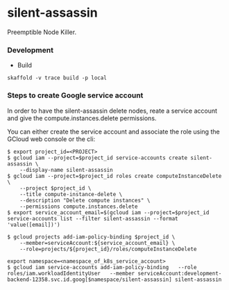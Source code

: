 # silent-assassin

Preemptible Node Killer.

### Development

* Build

```
skaffold -v trace build -p local
```

### Steps to create Google service account
In order to have the silent-assassin delete nodes, reate a service account and give the compute.instances.delete permissions.

You can either create the service account and associate the role using the GCloud web console or the cli:
```
$ export project_id=<PROJECT>
$ gcloud iam --project=$project_id service-accounts create silent-assassin \
    --display-name silent-assassin
$ gcloud iam --project=$project_id roles create computeInstanceDelete \
    --project $project_id \
    --title compute-instance-delete \
    --description "Delete compute instances" \
    --permissions compute.instances.delete
$ export service_account_email=$(gcloud iam --project=$project_id service-accounts list --filter silent-assassin --format 'value([email])')

$ gcloud projects add-iam-policy-binding $project_id \
    --member=serviceAccount:${service_account_email} \
    --role=projects/${project_id}/roles/computeInstanceDelete

export namespace=<namespace_of_k8s_service_account>
$ gcloud iam service-accounts add-iam-policy-binding   --role roles/iam.workloadIdentityUser   --member serviceAccount:development-backend-12358.svc.id.goog[$namespace/silent-assassin] silent-assassin
```